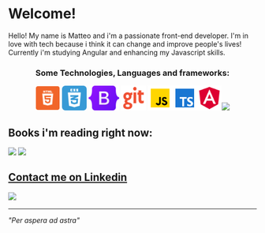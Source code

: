 # Welcome!

Hello! My name is Matteo and i'm a passionate front-end developer. I'm in love with tech because i think it can change and improve people's lives!
Currently i'm studying Angular and enhancing my Javascript skills.

<h3 align="center"> Some Technologies, Languages and frameworks:</h1>

 <p align="center"><img src="https://github.com/matteo10pi/matteo10pi/blob/main/assets/html.png" width="50px">   <img src="https://github.com/matteo10pi/matteo10pi/blob/main/assets/css3.png" width="50px"> <img src="https://github.com/matteo10pi/matteo10pi/blob/main/assets/bootstrap-logo.svg" height="50px">   <img src="https://github.com/matteo10pi/matteo10pi/blob/main/assets/git.png" width="50px">
 <img src="https://github.com/matteo10pi/matteo10pi/blob/main/assets/js.png" width="50px"><img src="https://github.com/matteo10pi/matteo10pi/blob/main/assets/ts.png" height="50px"><img src="https://github.com/matteo10pi/matteo10pi/blob/main/assets/ang.png" width="50px"><img src="https://loghi-famosi.com/wp-content/uploads/2021/01/Adobe-Photoshop-Logo.png" height="50px"></p>

## Books i'm reading right now:
<img src="https://images-na.ssl-images-amazon.com/images/I/91asIC1fRwL.jpg" height="200px"> <img src="https://images-na.ssl-images-amazon.com/images/I/41xShlnTZTL._SX376_BO1,204,203,200_.jpg" height="200px">

## <a href="https://www.linkedin.com/in/matteopiga/">Contact me on Linkedin</a>
<a href="https://www.linkedin.com/in/matteopiga/"><img src="https://img.shields.io/badge/LinkedIn-0077B5?style=for-the-badge&logo=linkedin&logoColor=white" height="50px"></a>
<hr>
<i>"Per aspera ad astra"</i>


